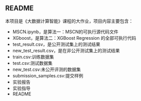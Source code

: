 ## README

本项目是《大数据计算智能》课程的大作业，项目内容主要包含：

+ MSCN.ipynb，是算法一：MSCN的可执行源代码文件
+ XGboost，是算法二：XGBoost Regression 的全部可执行代码
+ test_result.csv，是公开测试集上的测试结果
+ new_test_result.csv，是在非公开测试集上的测试结果
+ train.csv:训练数据集
+ test.csv:测试数据集
+ new_test.csv:未公开评测的数据集
+ submission_samples.csv:提交样例
+ 实验报告
+ 实验指导
+ README

